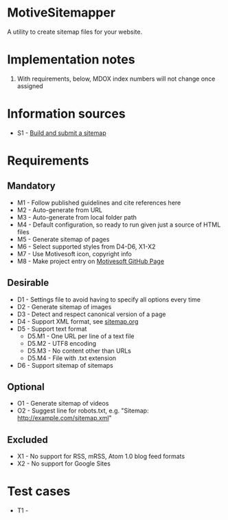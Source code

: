 # MotiveSitemapper
A utility to create sitemap files for your website.

# Implementation notes
1. With requirements, below, MDOX index numbers will not change once assigned

# Information sources
* S1 - [Build and submit a sitemap](https://support.google.com/webmasters/answer/183668)

# Requirements
## Mandatory
* M1 - Follow published guidelines and cite references here
* M2 - Auto-generate from URL
* M3 - Auto-generate from local folder path
* M4 - Default configuration, so ready to run given just a source of HTML files
* M5 - Generate sitemap of pages
* M6 - Select supported styles from D4-D6, X1-X2
* M7 - Use Motivesoft icon, copyright info
* M8 - Make project entry on [Motivesoft GitHub Page](https://motivesoft.github.io)

## Desirable
* D1 - Settings file to avoid having to specify all options every time
* D2 - Generate sitemap of images
* D3 - Detect and respect canonical version of a page
* D4 - Support XML format, see [sitemap.org](https://www.sitemaps.org/protocol.html)
* D5 - Support text format
  * D5.M1 - One URL per line of a text file
  * D5.M2 - UTF8 encoding
  * D5.M3 - No content other than URLs
  * D5.M4 - File with .txt extension
* D6 - Support sitemap of sitemaps

## Optional
* O1 - Generate sitemap of videos
* O2 - Suggest line for robots.txt, e.g. "Sitemap: http://example.com/sitemap.xml"

## Excluded
* X1 - No support for RSS, mRSS, Atom 1.0 blog feed formats
* X2 - No support for Google Sites

# Test cases
* T1 - 